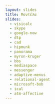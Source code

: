 ```yaml
---
layout: slides
title: Μοντέλα
slides:
  - visicalc
  - skype
  - google-now
  - dtp
  - cad
  - hipmunk
  - panorama
  - myron-kruger
  - bbs
  - mediaspace
  - messenger
  - adaptive-menus
  - relational-agent
  - microsoft-bob
  - ical
  - atm-affective
---
```


